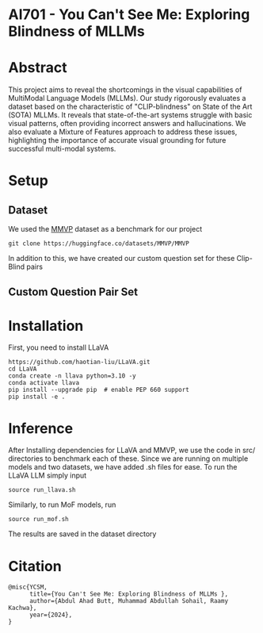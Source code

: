 # AI701 - You Can't See Me: Exploring Blindness of MLLMs 


# Abstract
This project aims to reveal the shortcomings in the visual capabilities of MultiModal Language Models (MLLMs). Our study rigorously evaluates a dataset based
on the characteristic of "CLIP-blindness" on State of the Art (SOTA) MLLMs.
It reveals that state-of-the-art systems struggle with basic visual patterns, often
providing incorrect answers and hallucinations. We also evaluate a Mixture of
Features approach to address these issues, highlighting the importance of accurate
visual grounding for future successful multi-modal systems.



# Setup
## Dataset
We used the [MMVP](https://huggingface.co/datasets/MMVP/MMVP) dataset as a benchmark for our project
```
git clone https://huggingface.co/datasets/MMVP/MMVP
```
In addition to this, we have created our custom question set for these Clip-Blind pairs
## Custom Question Pair Set




# Installation
First, you need to install LLaVA
```
https://github.com/haotian-liu/LLaVA.git
cd LLaVA
conda create -n llava python=3.10 -y
conda activate llava
pip install --upgrade pip  # enable PEP 660 support
pip install -e .
```


# Inference
After Installing dependencies for LLaVA and MMVP, we use the code in src/ directories to benchmark each of these. Since we are running on multiple models and two datasets, we have added .sh files for ease. To run the LLaVA LLM simply input
```
source run_llava.sh
```

Similarly, to run MoF models, run
```
source run_mof.sh
```

The results are saved in the dataset directory


# Citation
```
@misc{YCSM,
      title={You Can't See Me: Exploring Blindness of MLLMs }, 
      author={Abdul Ahad Butt, Muhammad Abdullah Sohail, Raamy Kachwa},
      year={2024},
}
```


